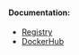 #### Documentation:
- [Registry](https://docs.docker.com/registry/)
- [DockerHub](https://hub.docker.com/_/registry)
